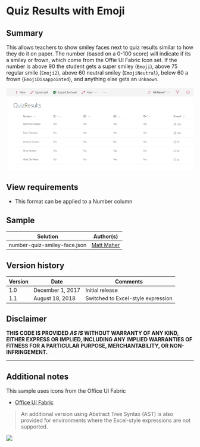# Quiz Results with Emoji

## Summary
This allows teachers to show smiley faces next to quiz results similar to how they do it on paper. The number (based on a 0-100 score) will indicate if its a smiley or frown, which come from the Offie UI Fabric Icon set. If the number is above 90 the student gets a super smiley (`Emoji`), above 75 regular smile (`Emoji2`), above 60 neutral smiley (`EmojiNeutral`), below 60 a frown (`EmojiDisappointed`), and anything else gets an `Unknown`.


![screenshot of the sample](./assets/screenshot.png)

## View requirements
- This format can be applied to a Number column

## Sample

Solution|Author(s)
--------|---------
number-quiz-smiley-face.json | [Matt Maher](https://github.com/Maher256)

## Version history

Version|Date|Comments
-------|----|--------
1.0|December 1, 2017|Initial release
1.1|August 18, 2018|Switched to Excel-style expression

## Disclaimer
**THIS CODE IS PROVIDED *AS IS* WITHOUT WARRANTY OF ANY KIND, EITHER EXPRESS OR IMPLIED, INCLUDING ANY IMPLIED WARRANTIES OF FITNESS FOR A PARTICULAR PURPOSE, MERCHANTABILITY, OR NON-INFRINGEMENT.**

---

## Additional notes
This sample uses icons from the Office UI Fabric

- [Office UI Fabric](https://developer.microsoft.com/en-us/fabric)

> An additional version using Abstract Tree Syntax (AST) is also provided for environments where the Excel-style expressions are not supported.

<img src="https://pnptelemetry.azurewebsites.net/list-formatting/column-samples/number-quiz-smiley-face" />
